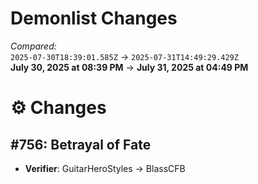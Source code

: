 # Demonlist Changes

_Compared:_<br />
`2025-07-30T18:39:01.585Z` → `2025-07-31T14:49:29.429Z`<br />
**July 30, 2025 at 08:39 PM** → **July 31, 2025 at 04:49 PM**

# ⚙️ Changes
## #756: Betrayal of Fate

- **Verifier**: GuitarHeroStyles → BlassCFB

